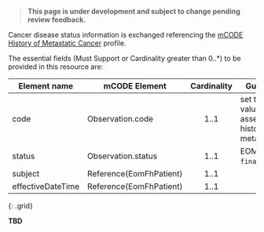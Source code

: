 
<blockquote class="stu-note">
    <p>
    <strong>This page is under development and subject to change pending review feedback.</strong>
    </p>
</blockquote>

Cancer disease status information is exchanged referencing the [mCODE History of Metastatic Cancer](https://build.fhir.org/ig/HL7/fhir-mCODE-ig/StructureDefinition-mcode-history-of-metastatic-cancer.html) profile.  

The essential fields (Must Support or Cardinality greater than 0..*) to be provided in this resource are:


|Element name                       | mCODE Element                    |  Cardinality       | Guidance                                            |
|----------------------------------|----------------------------------|:------------------:|-----------------------------------------------------|
| code                             | Observation.code                 |     1..1           |  set to a value set asserting history of metatstases.|
| status                           | Observation.status               |     1..1           | EOM: only `final` status. |
| subject                          | Reference(EomFhPatient)          |     1..1           |  |
| effectiveDateTime                | Reference(EomFhPatient)          |     1..1           |  |
{: .grid}

**TBD**